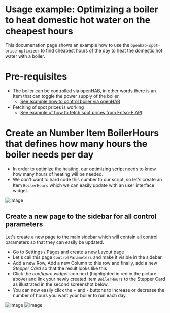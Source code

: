 # Usage example: Optimizing a boiler to heat domestic hot water on the cheapest hours
This documenation page shows an example how to use the `openhab-spot-price-optimizer` to find cheapest hours of the day to heat the domestic hot water with a boiler.

# Pre-requisites
- The boiler can be controlled via openHAB, in other words there is an Item that can toggle the power supply of the boiler.
  - [See example how to control boiler via openHAB](./Boiler-example.md)
- Fetching of spot prices is working
  - [See example of how to fetch spot prices from Entso-E API](./Entso-E-example.md)
 
# Create an Number Item BoilerHours that defines how many hours the boiler needs per day
- In order to optimize the heating, our optimizing script needs to know how many hours of heating will be needed.
- We don't want to hard code this number to our script, so let's create an Item `BoilerHours` which we can easily update with an user interface widget.
  
![image](https://github.com/masipila/openhab-spot-price-optimizer/assets/20110757/fc0e1cdc-dc44-4dc5-a0b4-55c07342fd65)

## Create a new page to the sidebar for all control parameters
Let's create a new page to the main sidebar which will contain all control parameters so that they can easily be updated.

- Go to Settings / Pages and create a new Layout page
- Let's call this page `ControlParameters` and make it visible in the sidebar
- Add a new Row, Add a new Column to this row and finally, add a new _Stepper Card_ so that the result looks like this
- Click the _configure widget_ icon next (highlighted in red in the picture above) and link your newly created Item `BoilerHours` to the Stepper Card as illustrated in the second screenshot below.
- You can now easily click the + and - buttons to increase or decrease the number of hours you want your boiler to run each day.

![image](https://github.com/masipila/openhab-spot-price-optimizer/assets/20110757/badcdebb-42ce-4fe7-a4d8-111f354bf1a3)
![image](https://github.com/masipila/openhab-spot-price-optimizer/assets/20110757/900db75a-3a3b-45e6-961a-a4e3d8567556)

